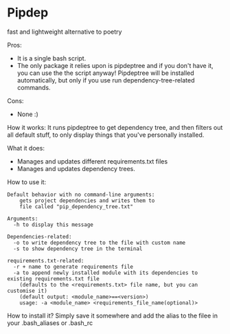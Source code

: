 # Pipdep
fast and lightweight alternative to poetry

Pros:
- It is a single bash script.
- The only package it relies upon is pipdeptree and if you don't have it, you can use the the script anyway! Pipdeptree will be installed automatically, but only if you use run dependency-tree-related commands.

Cons:
- None :)

How it works:
It runs pipdeptree to get dependency tree, and then filters out all default stuff, to only display things that you've personally installed.

What it does:
- Manages and updates different requirements.txt files
- Manages and updates dependency trees.

How to use it:
  

 	Default behavior with no command-line arguments:
		gets project dependencies and writes them to
		file called "pip_dependency_tree.txt"
  
	Arguments:
	  -h to display this message
	
	Dependencies-related:
	  -o to write dependency tree to the file with custom name
	  -s to show dependency tree in the terminal
	
	requirements.txt-related:
	  -r + name to generate requirements file
	  -a to append newly installed module with its dependencies to existing requirements.txt file
	  	(defaults to the <requirements.txt> file name, but you can customise it)
	  	(default output: <module_name>==<version>)
  		usage: -a <module_name> <requirements_file_name(optional)>
    
How to install it?
Simply save it somewhere and add the alias to the filee in your .bash_aliases or .bash_rc
